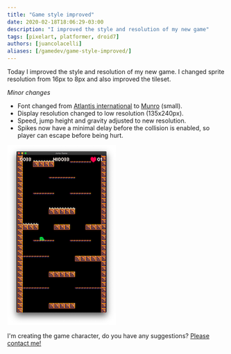 ```yaml
---
title: "Game style improved"
date: 2020-02-18T18:06:29-03:00
description: "I improved the style and resolution of my new game"
tags: [pixelart, platformer, droid7]
authors: [juancolacelli]
aliases: [/gamedev/game-style-improved/]
---
```


Today I improved the style and resolution of my new game. I changed sprite resolution from 16px to 8px and also improved the tileset.

*Minor changes*
- Font changed from [Atlantis international](https://www.ffonts.net/Atlantis-International.font) to [Munro](https://www.ffonts.net/Munro.font) (small).
- Display resolution changed to low resolution (135x240px).
- Speed, jump height and gravity adjusted to new resolution.
- Spikes now have a minimal delay before the collision is enabled, so player can escape before being hurt.

![Game screenshot](screenshot.png)

I'm creating the game character, do you have any suggestions? [Please contact me!](/about)
